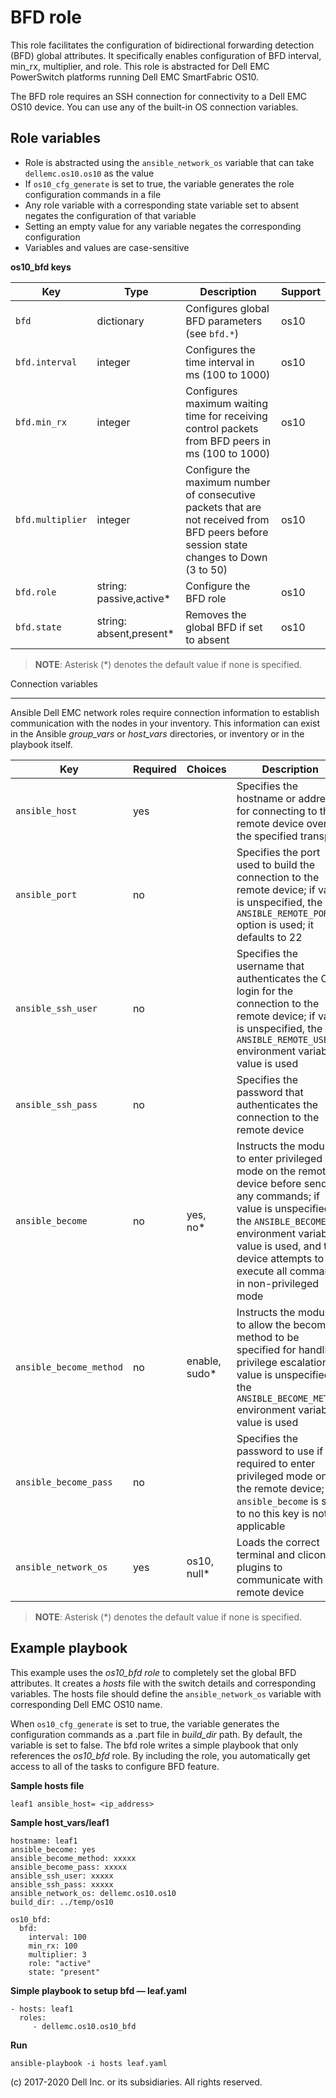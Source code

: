 BFD role
===========

This role facilitates the configuration of bidirectional forwarding detection (BFD) global attributes. It specifically enables configuration of BFD interval, min_rx, multiplier, and role. This role is abstracted for Dell EMC PowerSwitch platforms running Dell EMC SmartFabric OS10.

The BFD role requires an SSH connection for connectivity to a Dell EMC OS10 device. You can use any of the built-in OS connection variables.

Role variables
--------------

- Role is abstracted using the `ansible_network_os` variable that can take `dellemc.os10.os10` as the value
- If `os10_cfg_generate` is set to true, the variable generates the role configuration commands in a file
- Any role variable with a corresponding state variable set to absent negates the configuration of that variable
- Setting an empty value for any variable negates the corresponding configuration
- Variables and values are case-sensitive

**os10_bfd keys**

| Key        | Type                      | Description                                             | Support               |
|------------|---------------------------|---------------------------------------------------------|-----------------------|
| ``bfd`` | dictionary | Configures global BFD parameters (see ``bfd.*``) | os10 |
| ``bfd.interval`` | integer | Configures the time interval in ms (100 to 1000) | os10 |
| ``bfd.min_rx`` | integer | Configures maximum waiting time for receiving control packets from BFD peers in ms (100 to 1000)| os10 |
| ``bfd.multiplier`` | integer | Configure the maximum number of consecutive packets that are not received from BFD peers before session state changes to Down (3 to 50) | os10 |
| ``bfd.role`` | string: passive,active\* | Configure the BFD role | os10 |
| ``bfd.state`` | string: absent,present\* | Removes the global BFD if set to absent | os10 |

> **NOTE**: Asterisk (\*) denotes the default value if none is specified. 

Connection variables
********************

Ansible Dell EMC network roles require connection information to establish communication with the nodes in your inventory. This information can exist in the Ansible *group_vars* or *host_vars* directories, or inventory or in the playbook itself.

| Key         | Required | Choices    | Description                                         |
|-------------|----------|------------|-----------------------------------------------------|
| ``ansible_host`` | yes      |            | Specifies the hostname or address for connecting to the remote device over the specified transport |
| ``ansible_port`` | no       |            | Specifies the port used to build the connection to the remote device; if value is unspecified, the `ANSIBLE_REMOTE_PORT` option is used; it defaults to 22 |
| ``ansible_ssh_user`` | no       |            | Specifies the username that authenticates the CLI login for the connection to the remote device; if value is unspecified, the `ANSIBLE_REMOTE_USER` environment variable value is used  |
| ``ansible_ssh_pass`` | no       |            | Specifies the password that authenticates the connection to the remote device |
| ``ansible_become`` | no       | yes, no\*   | Instructs the module to enter privileged mode on the remote device before sending any commands; if value is unspecified, the `ANSIBLE_BECOME` environment variable value is used, and the device attempts to execute all commands in non-privileged mode |
| ``ansible_become_method`` | no       | enable, sudo\*   | Instructs the module to allow the become method to be specified for handling privilege escalation; if value is unspecified, the `ANSIBLE_BECOME_METHOD` environment variable value is used |
| ``ansible_become_pass`` | no       |            | Specifies the password to use if required to enter privileged mode on the remote device; if ``ansible_become`` is set to no this key is not applicable |
| ``ansible_network_os`` | yes      | os10, null\*  | Loads the correct terminal and cliconf plugins to communicate with the remote device |

> **NOTE**: Asterisk (\*) denotes the default value if none is specified.


Example playbook
----------------

This example uses the *os10_bfd role* to completely set the global BFD attributes. It creates a *hosts* file with the switch details and corresponding variables. The hosts file should define the `ansible_network_os` variable with corresponding Dell EMC OS10 name. 

When `os10_cfg_generate` is set to true, the variable generates the configuration commands as a .part file in *build_dir* path. By default, the variable is set to false. The bfd role writes a simple playbook that only references the *os10_bfd* role. By including the role, you automatically get access to all of the tasks to configure BFD feature. 

**Sample hosts file**
 
    leaf1 ansible_host= <ip_address> 

**Sample host_vars/leaf1**

    hostname: leaf1
    ansible_become: yes
    ansible_become_method: xxxxx
    ansible_become_pass: xxxxx
    ansible_ssh_user: xxxxx
    ansible_ssh_pass: xxxxx
    ansible_network_os: dellemc.os10.os10
    build_dir: ../temp/os10
	  
    os10_bfd:
      bfd:
        interval: 100
        min_rx: 100
        multiplier: 3
        role: "active"
        state: "present"

**Simple playbook to setup bfd — leaf.yaml**

    - hosts: leaf1
      roles:
         - dellemc.os10.os10_bfd

**Run**

    ansible-playbook -i hosts leaf.yaml

(c) 2017-2020 Dell Inc. or its subsidiaries. All rights reserved.